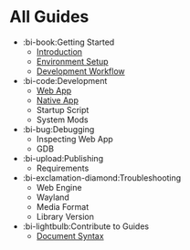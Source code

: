 # All Guides

* :bi-book:Getting Started
    * [Introduction](/develop/guides)
    * [Environment Setup](/develop/guides/env-setup)
    * [Development Workflow](/develop/guides/workflow)
* :bi-code:Development
    * [Web App](/develop/guides/web-app)
    * [Native App](/develop/guides/native-app)
    * Startup Script
    * System Mods
* :bi-bug:Debugging
    * Inspecting Web App
    * GDB
* :bi-upload:Publishing
    * Requirements
* :bi-exclamation-diamond:Troubleshooting
    * Web Engine
    * Wayland
    * Media Format
    * Library Version
* :bi-lightbulb:Contribute to Guides
    * [Document Syntax](/develop/guides/docs-syntax) 
